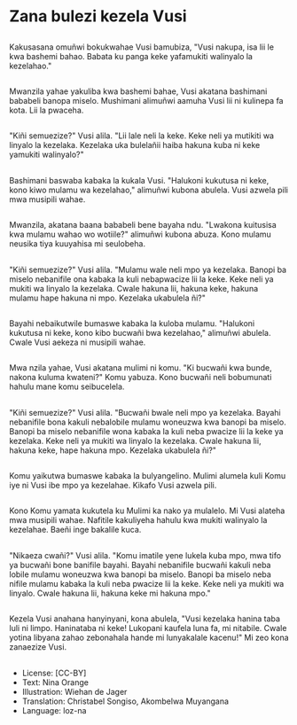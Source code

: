 # Zana bulezi kezela Vusi

##
Kakusasana omuñwi bokukwahae Vusi bamubiza, "Vusi nakupa, isa lii le kwa bashemi bahao. Babata ku panga keke yafamukiti walinyalo la kezelahao."

##
Mwanzila yahae yakuliba kwa bashemi bahae, Vusi akatana bashimani bababeli banopa miselo. Mushimani alimuñwi aamuha Vusi lii ni kulinepa fa kota. Lii la pwaceha.

##
"Kiñi semuezize?" Vusi alila. "Lii lale neli la keke. Keke neli ya mutikiti wa linyalo la kezelaka. Kezelaka uka bulelañii haiba hakuna kuba ni keke yamukiti walinyalo?"

##
Bashimani baswaba kabaka la kukala Vusi. "Halukoni kukutusa ni keke, kono kiwo mulamu wa kezelahao," alimuñwi kubona abulela. Vusi azwela pili mwa musipili wahae.

##
Mwanzila, akatana baana bababeli bene bayaha ndu. "Lwakona kuitusisa kwa mulamu wahao wo wotiile?" alimuñwi kubona abuza. Kono mulamu neusika tiya kuuyahisa mi seulobeha.

##
"Kiñi semuezize?" Vusi alila. "Mulamu wale neli mpo ya kezelaka. Banopi ba miselo nebanifile ona kabaka la kuli nebapwacize lii la keke. Keke neli ya mukiti wa linyalo la kezelaka. Cwale hakuna lii, hakuna keke, hakuna mulamu hape hakuna ni mpo. Kezelaka ukabulela ñi?"

##
Bayahi nebaikutwile bumaswe kabaka la kuloba mulamu. "Halukoni kukutusa ni keke, kono kibo bucwañi bwa kezelahao," alimuñwi abulela. Cwale Vusi aekeza ni musipili wahae.

##
Mwa nzila yahae, Vusi akatana mulimi ni komu. "Ki bucwañi kwa bunde, nakona kuluma kwateni?" Komu yabuza. Kono bucwañi neli bobumunati hahulu mane komu seibucelela.

##
"Kiñi semuezize?" Vusi alila. "Bucwañi bwale neli mpo ya kezelaka. Bayahi nebanifile bona kakuli nebalobile mulamu woneuzwa kwa banopi ba miselo. Banopi ba miselo nebanifile wona kabaka la kuli neba pwacize lii la keke ya kezelaka. Keke neli ya mukiti wa linyalo la kezelaka. Cwale hakuna lii, hakuna keke, hape hakuna mpo. Kezelaka ukabulela ñi?"

##
Komu yaikutwa bumaswe kabaka la bulyangelino. Mulimi alumela kuli Komu iye ni Vusi ibe mpo ya kezelahae. Kikafo Vusi azwela pili.

##
Kono Komu yamata kukutela ku Mulimi ka nako ya mulalelo. Mi Vusi alateha mwa musipili wahae. Nafitile kakuliyeha hahulu kwa mukiti walinyalo la kezelahae. Baeñi inge bakalile kuca.

##
"Nikaeza cwañi?" Vusi alila. "Komu imatile yene lukela kuba mpo, mwa tifo ya bucwañi bone banifile bayahi. Bayahi nebanifile bucwañi kakuli neba lobile mulamu woneuzwa kwa banopi ba miselo. Banopi ba miselo neba nifile mulamu kabaka la kuli neba pwacize lii la keke. Keke neli ya mukiti wa linyalo. Cwale hakuna lii, hakuna keke mi hakuna mpo."

##
Kezela Vusi anahana hanyinyani, kona abulela, "Vusi kezelaka hanina taba luli ni limpo. Haninataba ni keke! Lukopani kaufela luna fa, mi nitabile. Cwale yotina libyana zahao zebonahala hande mi lunyakalale kacenu!" Mi zeo kona zanaezize Vusi.

##
* License: [CC-BY]
* Text: Nina Orange
* Illustration: Wiehan de Jager
* Translation: Christabel Songiso, Akombelwa Muyangana
* Language: loz-na
